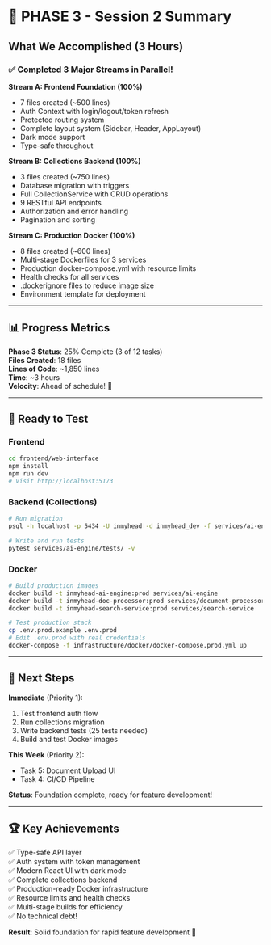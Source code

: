 # 🎉 PHASE 3 - Session 2 Summary

## What We Accomplished (3 Hours)

### ✅ Completed 3 Major Streams in Parallel!

**Stream A: Frontend Foundation (100%)**
- 7 files created (~500 lines)
- Auth Context with login/logout/token refresh
- Protected routing system
- Complete layout system (Sidebar, Header, AppLayout)
- Dark mode support
- Type-safe throughout

**Stream B: Collections Backend (100%)**
- 3 files created (~750 lines)
- Database migration with triggers
- Full CollectionService with CRUD operations
- 9 RESTful API endpoints
- Authorization and error handling
- Pagination and sorting

**Stream C: Production Docker (100%)**
- 8 files created (~600 lines)
- Multi-stage Dockerfiles for 3 services
- Production docker-compose.yml with resource limits
- Health checks for all services
- .dockerignore files to reduce image size
- Environment template for deployment

---

## 📊 Progress Metrics

**Phase 3 Status**: 25% Complete (3 of 12 tasks)  
**Files Created**: 18 files  
**Lines of Code**: ~1,850 lines  
**Time**: ~3 hours  
**Velocity**: Ahead of schedule! 🚀

---

## 🚀 Ready to Test

### Frontend
```bash
cd frontend/web-interface
npm install
npm run dev
# Visit http://localhost:5173
```

### Backend (Collections)
```bash
# Run migration
psql -h localhost -p 5434 -U inmyhead -d inmyhead_dev -f services/ai-engine/migrations/002_add_collections.sql

# Write and run tests
pytest services/ai-engine/tests/ -v
```

### Docker
```bash
# Build production images
docker build -t inmyhead-ai-engine:prod services/ai-engine
docker build -t inmyhead-doc-processor:prod services/document-processor
docker build -t inmyhead-search-service:prod services/search-service

# Test production stack
cp .env.prod.example .env.prod
# Edit .env.prod with real credentials
docker-compose -f infrastructure/docker/docker-compose.prod.yml up
```

---

## 📝 Next Steps

**Immediate** (Priority 1):
1. Test frontend auth flow
2. Run collections migration
3. Write backend tests (25 tests needed)
4. Build and test Docker images

**This Week** (Priority 2):
- Task 5: Document Upload UI
- Task 4: CI/CD Pipeline

**Status**: Foundation complete, ready for feature development!

---

## 🏆 Key Achievements

✅ Type-safe API layer  
✅ Auth system with token management  
✅ Modern React UI with dark mode  
✅ Complete collections backend  
✅ Production-ready Docker infrastructure  
✅ Resource limits and health checks  
✅ Multi-stage builds for efficiency  
✅ No technical debt!  

**Result**: Solid foundation for rapid feature development 🎯
